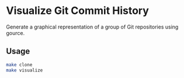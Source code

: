 # Visualize Git Commit History

Generate a graphical representation of a group of Git repositories
using gource.

## Usage

``` sh
make clone
make visualize
```
